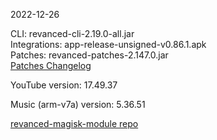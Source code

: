 2022-12-26
  
CLI: revanced-cli-2.19.0-all.jar  
Integrations: app-release-unsigned-v0.86.1.apk  
Patches: revanced-patches-2.147.0.jar  
[Patches Changelog](https://github.com/revanced/revanced-patches/releases/tag/v2.147.0)  

YouTube version: 17.49.37  

Music (arm-v7a) version: 5.36.51  

[revanced-magisk-module repo](https://github.com/j-hc/revanced-magisk-module)

